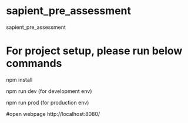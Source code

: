 # sapient_pre_assessment
sapient_pre_assessment


# For project setup, please run below commands
npm install

npm run dev (for development env)

npm run prod (for production env)

#open webpage
http://localhost:8080/
